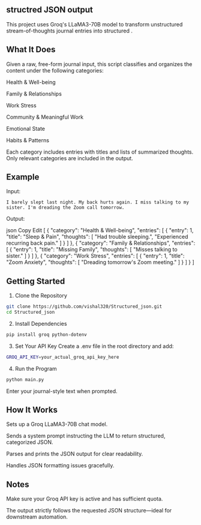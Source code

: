  ## structred JSON output
This project uses Groq's LLaMA3-70B model to transform unstructured stream-of-thoughts journal entries into structured .

## What It Does
Given a raw, free-form journal input, this script classifies and organizes the content under the following categories:

Health & Well-being

Family & Relationships

Work Stress

Community & Meaningful Work

Emotional State

Habits & Patterns

Each category includes entries with titles and lists of summarized thoughts. Only relevant categories are included in the output.

## Example
Input:

```vbnet
I barely slept last night. My back hurts again. I miss talking to my sister. I'm dreading the Zoom call tomorrow.
```
Output:

json
Copy
Edit
[
  {
    "category": "Health & Well-being",
    "entries": [
      {
        "entry": 1,
        "title": "Sleep & Pain",
        "thoughts": [
          "Had trouble sleeping.",
          "Experienced recurring back pain."
        ]
      }
    ]
  },
  {
    "category": "Family & Relationships",
    "entries": [
      {
        "entry": 1,
        "title": "Missing Family",
        "thoughts": [
          "Misses talking to sister."
        ]
      }
    ]
  },
  {
    "category": "Work Stress",
    "entries": [
      {
        "entry": 1,
        "title": "Zoom Anxiety",
        "thoughts": [
          "Dreading tomorrow's Zoom meeting."
        ]
      }
    ]
  }
]
## Getting Started
1. Clone the Repository
```bash
git clone https://github.com/vishal320/Structured_json.git
cd Structured_json
```
2. Install Dependencies
```bash
pip install groq python-dotenv
```
3. Set Your API Key
Create a .env file in the root directory and add:
```bash
GROQ_API_KEY=your_actual_groq_api_key_here
```
4. Run the Program
```bash
python main.py
```
Enter your journal-style text when prompted.

## How It Works
Sets up a Groq LLaMA3-70B chat model.

Sends a system prompt instructing the LLM to return structured, categorized JSON.

Parses and prints the JSON output for clear readability.

Handles JSON formatting issues gracefully.

## Notes
Make sure your Groq API key is active and has sufficient quota.

The output strictly follows the requested JSON structure—ideal for downstream automation.

